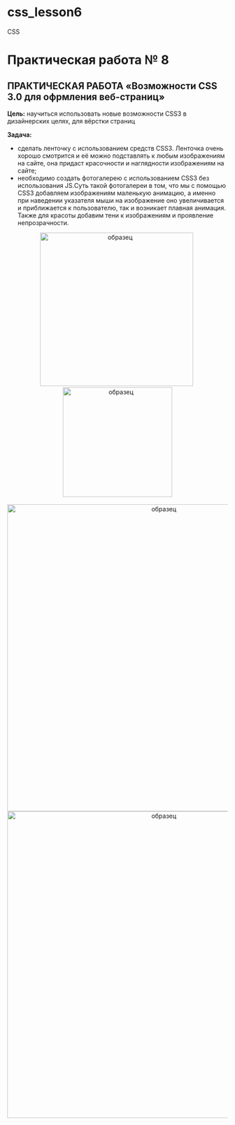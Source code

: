 # css_lesson6
CSS

# Практическая работа № 8

## ПРАКТИЧЕСКАЯ РАБОТА  «Возможности CSS 3.0 для офрмления веб-страниц»

**Цель:** научиться использовать новые возможности CSS3 в дизайнерских целях, для вёрстки страниц

**Задача:** 
*  сделать ленточку с использованием средств CSS3. Ленточка очень хорошо смотрится и её можно подставлять к любым изображениям на сайте, она придаст красочности и наглядности изображениям на сайте;
* необходимо создать фотогалерею с использованием CSS3 без использования JS.Суть такой фотогалереи в том, что мы с помощью CSS3 добавляем изображениям маленькую анимацию, а именно при наведении указателя мыши на изображение оно увеличивается и приближается к пользователю, так и возникает плавная анимация. Также для красоты добавим тени к изображениям и проявление непрозрачности. 
<div align="center"><img src="https://github.com/fufaev/css_lesson6/blob/main/examples/ex2.png" alt="образец" width="350">&nbsp; <img src="https://github.com/fufaev/css_lesson6/blob/main/examples/ex1.png" alt="образец" width="250"><br><br>
<img src="https://github.com/fufaev/css_lesson6/blob/main/examples/ex3.png" alt="образец" width="700"><br><img src="https://github.com/fufaev/css_lesson6/blob/main/examples/ex4.png" alt="образец" width="700">
</div>
